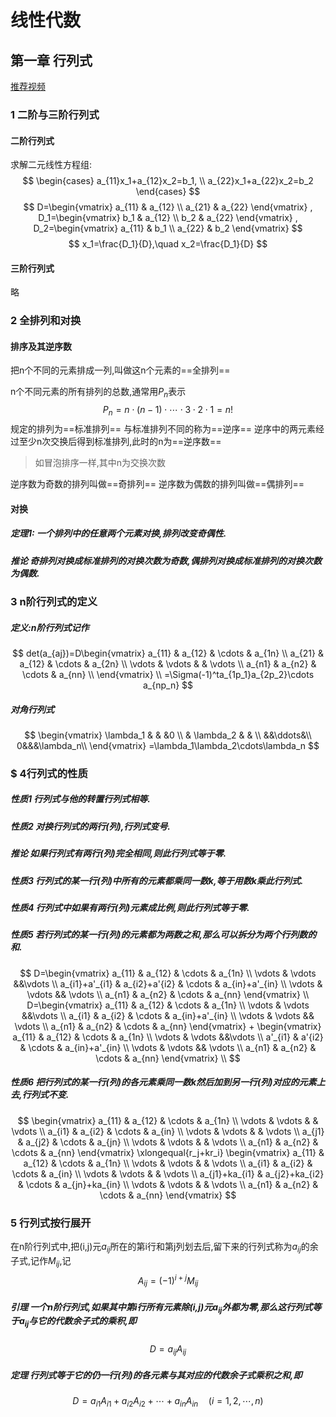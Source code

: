 # 线性代数
## 第一章 行列式
[推荐视频](https://www.bilibili.com/video/BV1Q8411b7x3/?spm_id_from=333.1007.top_right_bar_window_custom_collection.content.click)
### 1 二阶与三阶行列式
#### 二阶行列式
求解二元线性方程组:
$$
\begin{cases}
a_{11}x_1+a_{12}x_2=b_1, \\
a_{22}x_1+a_{22}x_2=b_2
\end{cases}
$$
$$
D=\begin{vmatrix}
a_{11} & a_{12} \\
a_{21} & a_{22}
\end{vmatrix}
,
D_1=\begin{vmatrix}
b_1 & a_{12} \\
b_2 & a_{22}
\end{vmatrix}
,
D_2=\begin{vmatrix}
a_{11} & b_1 \\
a_{22} & b_2
\end{vmatrix}
$$
$$
x_1=\frac{D_1}{D},\quad
x_2=\frac{D_1}{D}
$$
#### 三阶行列式
略
### 2 全排列和对换
#### 排序及其逆序数
把n个不同的元素排成一列,叫做这n个元素的==全排列==

n个不同元素的所有排列的总数,通常用$P_n$表示
$$
P_n = n\cdot (n-1)\cdot \cdots \cdot 3\cdot 2\cdot 1 = n!
$$
规定的排列为==标准排列==
与标准排列不同的称为==逆序==
逆序中的两元素经过至少n次交换后得到标准排列,此时的n为==逆序数==

>如冒泡排序一样,其中n为交换次数

逆序数为奇数的排列叫做==奇排列==
逆序数为偶数的排列叫做==偶排列==

#### 对换
##### 定理1: 一个排列中的任意两个元素对换,排列改变奇偶性.
##### 推论 奇排列对换成标准排列的对换次数为奇数,偶排列对换成标准排列的对换次数为偶数.

### 3 n阶行列式的定义
##### 定义:n阶行列式记作
$$
det(a_{aj})=D\begin{vmatrix}
a_{11} & a_{12} & \cdots & a_{1n} \\
a_{21} & a_{12} & \cdots & a_{2n} \\
\vdots & \vdots &  & \vdots \\
a_{n1} & a_{n2} & \cdots & a_{nn} \\
\end{vmatrix} \\
=\Sigma(-1)^ta_{1p_1}a_{2p_2}\cdots a_{np_n}
$$
##### 对角行列式
$$
\begin{vmatrix}
    \lambda_1 & & &0 \\
    & \lambda_2 & & \\
    &&\ddots&\\
    0&&&\lambda_n\\
\end{vmatrix}
=\lambda_1\lambda_2\cdots\lambda_n
$$

### $ 4行列式的性质
##### 性质1 行列式与他的转置行列式相等.
##### 性质2 对换行列式的两行(列),行列式变号.
##### 推论 如果行列式有两行(列)完全相同,则此行列式等于零.
##### 性质3 行列式的某一行(列)中所有的元素都乘同一数k,等于用数k乘此行列式.
##### 性质4 行列式中如果有两行(列)元素成比例,则此行列式等于零.
##### 性质5 若行列式的某一行(列)的元素都为两数之和,那么可以拆分为两个行列数的和.
$$
D=\begin{vmatrix}
    a_{11} & a_{12} & \cdots & a_{1n} \\
    \vdots & \vdots &&\vdots \\
    a_{i1}+a'_{i1} & a_{i2}+a'{i2} & \cdots & a_{in}+a'_{in} \\
    \vdots & \vdots && \vdots \\
    a_{n1} & a_{n2} & \cdots & a_{nn}
\end{vmatrix} \\
D=\begin{vmatrix}
    a_{11} & a_{12} & \cdots & a_{1n} \\
    \vdots & \vdots &&\vdots \\
    a_{i1} & a_{i2} & \cdots & a_{in}+a'_{in} \\
    \vdots & \vdots && \vdots \\
    a_{n1} & a_{n2} & \cdots & a_{nn}
\end{vmatrix}
+
\begin{vmatrix}
    a_{11} & a_{12} & \cdots & a_{1n} \\
    \vdots & \vdots &&\vdots \\
    a'_{i1} & a'{i2} & \cdots & a_{in}+a'_{in} \\
    \vdots & \vdots && \vdots \\
    a_{n1} & a_{n2} & \cdots & a_{nn}
\end{vmatrix} \\
$$
##### 性质6 把行列式的某一行(列)的各元素乘同一数k然后加到另一行(列)对应的元素上去,行列式不变.
$$
\begin{vmatrix}
    a_{11} & a_{12} & \cdots & a_{1n} \\
    \vdots & \vdots & & \vdots \\
    a_{i1} & a_{i2} & \cdots & a_{in} \\
    \vdots & \vdots & & \vdots \\
    a_{j1} & a_{j2} & \cdots & a_{jn} \\
    \vdots & \vdots & & \vdots \\
    a_{n1} & a_{n2} & \cdots & a_{nn}
\end{vmatrix}
    \xlongequal{r_j+kr_i}
\begin{vmatrix}
    a_{11} & a_{12} & \cdots & a_{1n} \\
    \vdots & \vdots & & \vdots \\
    a_{i1} & a_{i2} & \cdots & a_{in} \\
    \vdots & \vdots & & \vdots \\
    a_{j1}+ka_{i1} & a_{j2}+ka_{i2} & \cdots & a_{jn}+ka_{in} \\
    \vdots & \vdots & & \vdots \\
    a_{n1} & a_{n2} & \cdots & a_{nn}
\end{vmatrix}
$$
### 5 行列式按行展开
在n阶行列式中,把(i,j)元$a_{ij}$所在的第i行和第j列划去后,留下来的行列式称为$a_{ij}$的余子式,记作$M_{ij}$,记
$$A_{ij}=(-1)^{i+j}M_{ij}$$
##### 引理 一个n阶行列式,如果其中第i行所有元素除(i,j)元$a_{ij}$外都为零,那么这行列式等于$a_{ij}$与它的代数余子式的乘积,即
$$D=a_{ij}A_{ij}$$
##### 定理 行列式等于它的仍一行(列)的各元素与其对应的代数余子式乘积之和,即
$$
D=a_{i1}A_{i1}+a_{i2}A_{i2}+\cdots+a_{in}A_{in}\quad(i=1,2,\cdots,n)
$$



